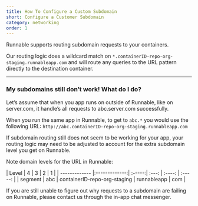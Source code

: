 ```yaml
---
title: How To Configure a Custom Subdomain
short: Configure a Customer Subdomain
category: networking
order: 1
---
```


Runnable supports routing subdomain requests to your containers.

Our routing logic does a wildcard match on `*.containerID-repo-org-staging.runnableapp.com` and will route any queries to the URL pattern directly to the destination container.

---

### My subdomains still don’t work! What do I do?

Let’s assume that when you app runs on outside of Runnable, like on server.com, it handle’s all requests to abc.server.com successfully.

When you run the same app in Runnable, to get to `abc.*` you would use the following  URL: `http://abc.containerID-repo-org-staging.runnableapp.com`

If subdomain routing still does not seem to be working for your app, your routing logic may need to be adjusted to account for the extra subdomain level you get on Runnable.

Note domain levels for the URL in Runnable:


| Level        | 4           | 3  | 2 | 1 |
| ------------- |:-------------:| :-----:| :---: | :----: |  :-----: |
| segment      | abc | containerID-repo-org-staging | runnableapp |  com |


If you are still unable to figure out why requests to a subdomain are failing on Runnable, please contact us through the in-app chat messenger.

